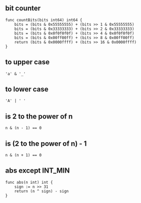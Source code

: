 ## bit counter

```golang
func countBits(bits int64) int64 {
	bits = (bits & 0x55555555) + (bits >> 1 & 0x55555555)
	bits = (bits & 0x33333333) + (bits >> 2 & 0x33333333)
	bits = (bits & 0x0f0f0f0f) + (bits >> 4 & 0x0f0f0f0f)
	bits = (bits & 0x00ff00ff) + (bits >> 8 & 0x00ff00ff)
	return (bits & 0x0000ffff) + (bits >> 16 & 0x0000ffff)
}
```

## to upper case

``` golang
'a' & '_'
```

## to lower case

```golang
'A' | ' '
```

##  is 2 to the power of n

```golang
n & (n - 1) == 0
```

##  is (2 to the power of n) - 1

```golang
n & (n + 1) == 0
```

## abs except INT_MIN

```golang
func abs(n int) int {
	sign := n >> 31
	return (n ^ sign) - sign
}
```